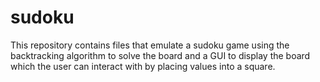# sudoku

This repository contains files that emulate a sudoku game using the backtracking algorithm to solve the board and a GUI to display the board which the user can interact with by placing values into a square. 

